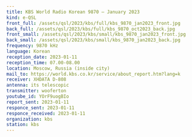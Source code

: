 ```yaml
---
title: KBS World Radio Korean 9870 — January 2023
kind: e-QSL
front_full: /assets/qsl/2023/kbs/full/kbs_9870_jan2023_front.jpg
back_full: /assets/qsl/2023/kbs/full/kbs_9870_oct2023_back.jpg
front_small: /assets/qsl/2023/kbs/small/kbs_9870_jan2023_front.jpg
back_small: /assets/qsl/2023/kbs/small/kbs_9870_jan2023_back.jpg
frequency: 9870 kHz
language: Korean
reception_date: 2023-01-11
reception_time: 07.00-08.00
location: Moscow, Russia (inside city)
mail_to: https://world.kbs.co.kr/service/about_report.htm?lang=k
receiver: XHDATA D-808
antenna: its telescopic
transmitter: wooferton
youtube_id: YOrF9uogBIo
report_sent: 2023-01-11
responce_sent: 2023-01-11
responce_received: 2023-01-11
organization: kbs
station: kbs
---
```

